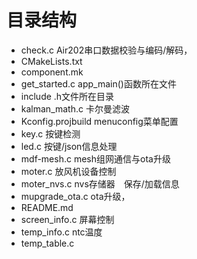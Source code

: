 # 目录结构
- check.c Air202串口数据校验与编码/解码，
- CMakeLists.txt 
- component.mk
- get_started.c app_main()函数所在文件
- include .h文件所在目录
- kalman_math.c 卡尔曼滤波
- Kconfig.projbuild menuconfig菜单配置
- key.c 按键检测
- led.c 按键/json信息处理
- mdf-mesh.c mesh组网通信与ota升级
- moter.c 放风机设备控制
- moter_nvs.c nvs存储器　保存/加载信息
- mupgrade_ota.c ota升级，
- README.md
- screen_info.c 屏幕控制
- temp_info.c ntc温度
- temp_table.c

